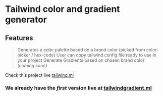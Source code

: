 # Tailwind color and gradient generator

## Features
> Generates a color palette based on a brand color (picked from color-picker / hex-code)
> User can copy tailwind config file ready to use in your project
> Generate Gradients based on chosen brand color *(coming soon)*

Check this project live [tailwind.ml](https://tailwind.ml)

### We already have the *first* version live at [tailwindgradient.ml](https://tailwindgradient.ml)




